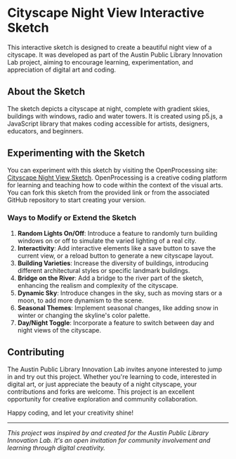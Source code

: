 
# Cityscape Night View Interactive Sketch

This interactive sketch is designed to create a beautiful night view of a cityscape. It was developed as part of the Austin Public Library Innovation Lab project, aiming to encourage learning, experimentation, and appreciation of digital art and coding.

## About the Sketch

The sketch depicts a cityscape at night, complete with gradient skies, buildings with windows, radio and water towers. It is created using p5.js, a JavaScript library that makes coding accessible for artists, designers, educators, and beginners.

## Experimenting with the Sketch

You can experiment with this sketch by visiting the OpenProcessing site: [Cityscape Night View Sketch](https://openprocessing.org/sketch/2158911). OpenProcessing is a creative coding platform for learning and teaching how to code within the context of the visual arts. You can fork this sketch from the provided link or from the associated GitHub repository to start creating your version.

### Ways to Modify or Extend the Sketch

1. **Random Lights On/Off**: Introduce a feature to randomly turn building windows on or off to simulate the varied lighting of a real city.
2. **Interactivity**: Add interactive elements like a save button to save the current view, or a reload button to generate a new cityscape layout.
3. **Building Varieties**: Increase the diversity of buildings, introducing different architectural styles or specific landmark buildings.
4. **Bridge on the River**: Add a bridge to the river part of the sketch, enhancing the realism and complexity of the cityscape.
5. **Dynamic Sky**: Introduce changes in the sky, such as moving stars or a moon, to add more dynamism to the scene.
6. **Seasonal Themes**: Implement seasonal changes, like adding snow in winter or changing the skyline's color palette.
7. **Day/Night Toggle**: Incorporate a feature to switch between day and night views of the cityscape.

## Contributing

The Austin Public Library Innovation Lab invites anyone interested to jump in and try out this project. Whether you're learning to code, interested in digital art, or just appreciate the beauty of a night cityscape, your contributions and forks are welcome. This project is an excellent opportunity for creative exploration and community collaboration.

Happy coding, and let your creativity shine!

---

*This project was inspired by and created for the Austin Public Library Innovation Lab. It's an open invitation for community involvement and learning through digital creativity.*
